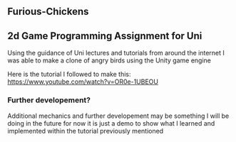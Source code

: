 ## Furious-Chickens
**2d Game Programming Assignment for Uni**
------------------------------------------

Using the guidance of Uni lectures and tutorials from around the internet 
I was able to make a clone of angry birds using the Unity game engine

Here is the tutorial I followed to make this:
https://www.youtube.com/watch?v=OR0e-1UBEOU


### Further developement?
Additional mechanics and further developement may be something I will be doing in the future
for now it is just a demo to show what I learned and implemented within the tutorial previously mentioned

